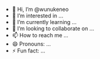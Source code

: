 - 👋 Hi, I’m @wunukeneo
- 👀 I’m interested in ...
- 🌱 I’m currently learning ...
- 💞️ I’m looking to collaborate on ...
- 📫 How to reach me ...
- 😄 Pronouns: ...
- ⚡ Fun fact: ...

<!---
wunukeneo/wunukeneo is a ✨ special ✨ repository because its `README.md` (this file) appears on your GitHub profile.
You can click the Preview link to take a look at your changes.
--->
